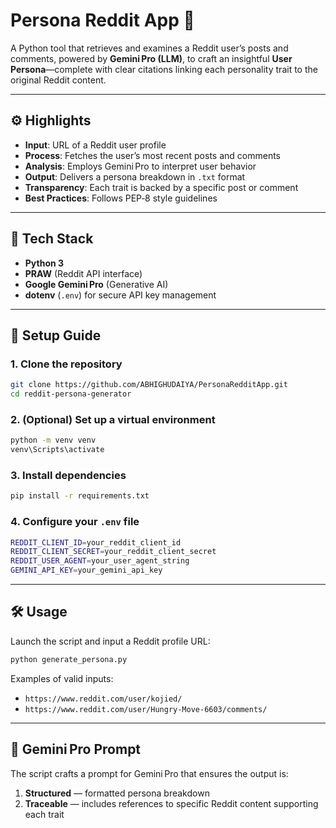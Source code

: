 # Persona Reddit App 🧩

A Python tool that retrieves and examines a Reddit user’s posts and comments, powered by **Gemini Pro (LLM)**, to craft an insightful **User Persona**—complete with clear citations linking each personality trait to the original Reddit content.

---

## ⚙️ Highlights

* **Input**: URL of a Reddit user profile
* **Process**: Fetches the user’s most recent posts and comments
* **Analysis**: Employs Gemini Pro to interpret user behavior
* **Output**: Delivers a persona breakdown in `.txt` format
* **Transparency**: Each trait is backed by a specific post or comment
* **Best Practices**: Follows PEP‑8 style guidelines

---

## 🧪 Tech Stack

* **Python 3**
* **PRAW** (Reddit API interface)
* **Google Gemini Pro** (Generative AI)
* **dotenv** (`.env`) for secure API key management

---

## 🚀 Setup Guide

### 1. Clone the repository

```bash
git clone https://github.com/ABHIGHUDAIYA/PersonaRedditApp.git
cd reddit-persona-generator
```

### 2. (Optional) Set up a virtual environment

```bash
python -m venv venv
venv\Scripts\activate
```

### 3. Install dependencies

```bash
pip install -r requirements.txt
```

### 4. Configure your `.env` file

```bash
REDDIT_CLIENT_ID=your_reddit_client_id
REDDIT_CLIENT_SECRET=your_reddit_client_secret
REDDIT_USER_AGENT=your_user_agent_string
GEMINI_API_KEY=your_gemini_api_key
```

---

## 🛠️ Usage

Launch the script and input a Reddit profile URL:

```bash
python generate_persona.py
```

Examples of valid inputs:

* `https://www.reddit.com/user/kojied/`
* `https://www.reddit.com/user/Hungry-Move-6603/comments/`

---

## 🧠 Gemini Pro Prompt

The script crafts a prompt for Gemini Pro that ensures the output is:

1. **Structured** — formatted persona breakdown
2. **Traceable** — includes references to specific Reddit content supporting each trait


